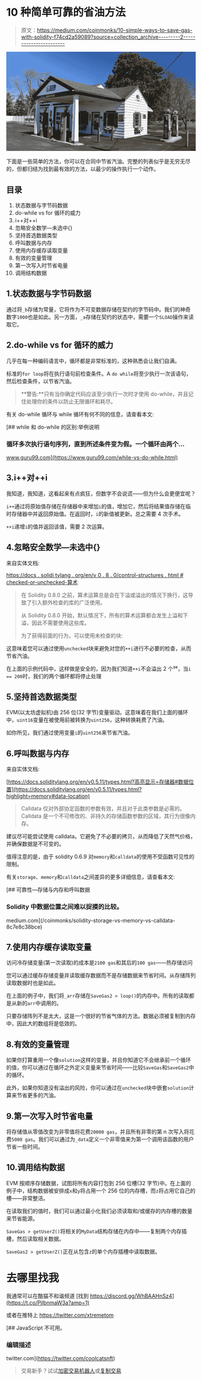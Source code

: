 # 10 种简单可靠的省油方法

> 原文：<https://medium.com/coinmonks/10-simple-ways-to-save-gas-with-solidity-f74cd2a59089?source=collection_archive---------2----------------------->

![](img/08d7feff48527a7658976fdf2616a107.png)

下面是一些简单的方法，你可以在合同中节省汽油。完整的列表似乎是无穷无尽的，但都归结为找到最有效的方法，以最少的操作执行一个动作。

## 目录

1.  状态数据与字节码数据
2.  do-while vs for 循环的威力
3.  i++对++i
4.  忽略安全数学—未选中{}
5.  坚持首选数据类型
6.  呼叫数据与内存
7.  使用内存缓存读取变量
8.  有效的变量管理
9.  第一次写入时节省电量
10.  调用结构数据

## 1.状态数据与字节码数据

通过将`_b`存储为常量，它将作为不可变数据存储在契约的字节码中。我们的神奇数字`1000`也是如此。另一方面，`_a`存储在契约的状态中，需要一个`SLOAD`操作来读取它。

## 2.do-while vs for 循环的威力

几乎在每一种编码语言中，循环都是非常标准的，这种熟悉会让我们自满。

标准的`for loop`将在执行语句前检查条件。A `do while`将至少执行一次该语句，然后检查条件，以节省汽油。

> **警告:**只有当你确定代码应该至少执行一次时才使用 do-while，并且记住处理你的条件以防止无限循环和耗尽。

有关 do-while 循环与 while 循环有何不同的信息，请查看本文:

[](https://www.guru99.com/while-vs-do-while.html) [## while 和 do-while 的区别:举例说明

### 循环多次执行语句序列，直到所述条件变为假。一个循环由两个…

www.guru99.com](https://www.guru99.com/while-vs-do-while.html) 

## 3.i++对++i

我知道，我知道，这看起来有点疯狂，但数字不会说谎——但为什么会更便宜呢？

`i++`通过将原始值存储在存储器中来增加`i`的值，增加它，然后将结果值存储在临时存储器中并返回原始值。在返回时，`i`的新值被更新。总之需要 4 次手术。

`++i`递增`i`的值并返回该值，需要 2 次运算。

## 4.忽略安全数学—未选中{}

来自实体文档:

[https://docs . solidi tylang . org/en/v 0 . 8 . 0/control-structures . html # checked-or-unchecked-算术](https://docs.soliditylang.org/en/v0.8.0/control-structures.html#checked-or-unchecked-arithmetic)

> 在 Solidity 0.8.0 之前，算术运算总是会在下溢或溢出的情况下换行，这导致了引入额外检查的库的广泛使用。
> 
> 从 Solidity 0.8.0 开始，默认情况下，所有的算术运算都会发生上溢和下溢，因此不需要使用这些库。
> 
> 为了获得前面的行为，可以使用未检查的块:

这意味着您可以通过使用`unchecked`块来避免对您的`++i`进行不必要的检查，从而节省汽油。

在上面的示例代码中，这样做是安全的，因为我们知道`++i`不会溢出 2 个⁵⁶，当`i == 200`时，我们的两个循环都将停止处理

## 5.坚持首选数据类型

EVM(以太坊虚拟机)由 256 位(32 字节)变量驱动。这意味着在我们上面的循环中，`uint16`变量在被使用前被转换为`uint256`，这种转换耗费了汽油。

如你所见，我们通过使用变量`i`的`uint256`来节省汽油。

## 6.呼叫数据与内存

来自实体文档:

[https://docs.soliditylang.org/en/v0.5.11/types.html?高亮显示=存储器#数据位置](https://docs.soliditylang.org/en/v0.5.11/types.html?highlight=memory#data-location)

> Calldata 仅对外部协定函数的参数有效，并且对于此类参数是必需的。Calldata 是一个不可修改的、非持久的存储函数参数的区域，其行为很像内存。

建议尽可能尝试使用 calldata。它避免了不必要的拷贝，从而降低了天然气价格，并确保数据是不可变的。

值得注意的是，由于 solidity 0.6.9 对`memory`和`calldata`的使用不受函数可见性的限制。

有关`storage`、`memory`和`calldata`之间差异的更多详细信息，请查看本文:

[](/coinmonks/solidity-storage-vs-memory-vs-calldata-8c7e8c38bce) [## 可靠性—存储与内存和呼叫数据

### Solidity 中数据位置之间难以捉摸的比较。

medium.com](/coinmonks/solidity-storage-vs-memory-vs-calldata-8c7e8c38bce) 

## 7.使用内存缓存读取变量

访问冷存储变量(第一次读取)的成本是`2100 gas`和其后的`100 gas`——热存储访问

您可以通过缓存存储变量并读取缓存数据而不是存储数据来节省时间。从存储阵列读取数据时也是如此。

在上面的例子中，我们将`_arr`存储在`SaveGas2 > loop()`的内存中。所有的读取都是从新的`arr`中调用的。

只要存储阵列不是太大，这是一个很好的节省气体的方法。数据必须被复制到内存中，因此大的数组将是低效的。

## 8.有效的变量管理

如果你打算重用一个像`solution`这样的变量，并且你知道它不会继承前一个循环的值，你可以通过在循环之外定义变量来节省时间——比较`SaveGas`和`SaveGas2`中的循环。

此外，如果你知道没有溢出的风险，你可以通过在`unchecked`块中嵌套`solution`计算来节省更多的汽油。

## 9.第一次写入时节省电量

将存储值从零值改变为非零值将花费`20000 gas`，并且所有非零的第 n 次写入将花费`5000 gas`。我们可以通过为`_data`定义一个非零值来为第一个调用该函数的用户节省一些时间。

## 10.调用结构数据

EVM 按顺序存储数据，试图将所有内容打包到 256 位槽(32 字节)中。在上面的例子中，结构数据被安排成`x`和`y`将占用一个 256 位的内存槽，而`z`将占用它自己的槽——非常整洁。

在读取我们的值时，我们可以通过最小化我们必须读取和/或缓存的内存槽的数量来节省能源。

`SaveGas > getUserZ()`将相关的`MyData`结构存储在内存中——复制两个内存插槽，然后读取相关数据。

`SaveGas2 > getUserZ()`正在从包含`z`的单个内存插槽中读取数据。

# 去哪里找我

我通常可以在酷猫不和谐频道
[找到 https://discord.gg/WhBAAHnSz4](https://t.co/PjlbnmaW3a?amp=1)

或者在推特上
https://twitter.com/xtremetom

[](https://twitter.com/coolcatsnft) [## JavaScript 不可用。

### 编辑描述

twitter.com](https://twitter.com/coolcatsnft) 

> 交易新手？试试[加密交易机器人](/coinmonks/crypto-trading-bot-c2ffce8acb2a)或[复制交易](/coinmonks/top-10-crypto-copy-trading-platforms-for-beginners-d0c37c7d698c)